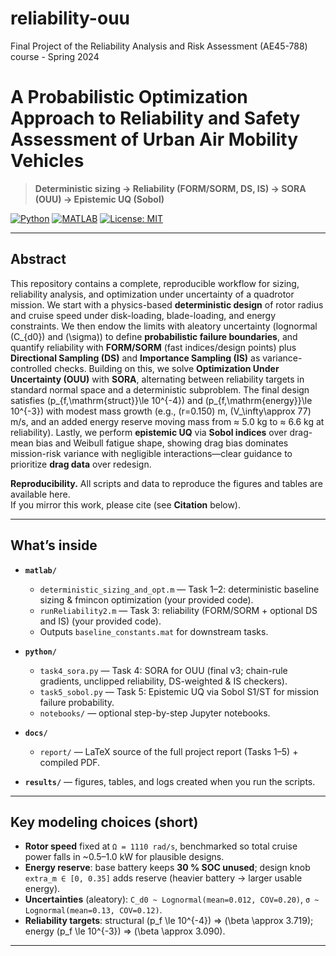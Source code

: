 # reliability-ouu
Final Project of the Reliability Analysis and Risk Assessment (AE45-788) course - Spring 2024

# A Probabilistic Optimization Approach to Reliability and Safety Assessment of Urban Air Mobility Vehicles

> **Deterministic sizing → Reliability (FORM/SORM, DS, IS) → SORA (OUU) → Epistemic UQ (Sobol)**  

[![Python](https://img.shields.io/badge/python-3.10%2B-blue.svg)](#)
[![MATLAB](https://img.shields.io/badge/MATLAB-R2021a%2B-orange.svg)](#)
[![License: MIT](https://img.shields.io/badge/license-MIT-green.svg)](LICENSE)

---

## Abstract

This repository contains a complete, reproducible workflow for sizing, reliability analysis, and optimization under uncertainty of a quadrotor mission. We start with a physics-based **deterministic design** of rotor radius and cruise speed under disk-loading, blade-loading, and energy constraints. We then endow the limits with aleatory uncertainty (lognormal \(C_{d0}\) and \(\sigma\)) to define **probabilistic failure boundaries**, and quantify reliability with **FORM/SORM** (fast indices/design points) plus **Directional Sampling (DS)** and **Importance Sampling (IS)** as variance-controlled checks. Building on this, we solve **Optimization Under Uncertainty (OUU)** with **SORA**, alternating between reliability targets in standard normal space and a deterministic subproblem. The final design satisfies \(p_{f,\mathrm{struct}}\le 10^{-4}\) and \(p_{f,\mathrm{energy}}\le 10^{-3}\) with modest mass growth (e.g., \(r=0.150\) m, \(V_\infty\approx 77\) m/s, and an added energy reserve moving mass from ≈ 5.0 kg to ≈ 6.6 kg at reliability). Lastly, we perform **epistemic UQ** via **Sobol indices** over drag-mean bias and Weibull fatigue shape, showing drag bias dominates mission-risk variance with negligible interactions—clear guidance to prioritize **drag data** over redesign.

**Reproducibility.** All scripts and data to reproduce the figures and tables are available here.  
If you mirror this work, please cite (see **Citation** below).

---

## What’s inside

- **`matlab/`**
  - `deterministic_sizing_and_opt.m` — Task 1–2: deterministic baseline sizing & fmincon optimization (your provided code).
  - `runReliability2.m` — Task 3: reliability (FORM/SORM + optional DS and IS) (your provided code).
  - Outputs `baseline_constants.mat` for downstream tasks.

- **`python/`**
  - `task4_sora.py` — Task 4: SORA for OUU (final v3; chain-rule gradients, unclipped reliability, DS-weighted & IS checkers).
  - `task5_sobol.py` — Task 5: Epistemic UQ via Sobol S1/ST for mission failure probability.
  - `notebooks/` — optional step-by-step Jupyter notebooks.

- **`docs/`**
  - `report/` — LaTeX source of the full project report (Tasks 1–5) + compiled PDF.

- **`results/`** — figures, tables, and logs created when you run the scripts.

---

## Key modeling choices (short)

- **Rotor speed** fixed at `Ω = 1110 rad/s`, benchmarked so total cruise power falls in ~0.5–1.0 kW for plausible designs.
- **Energy reserve**: base battery keeps **30 % SOC unused**; design knob `extra_m ∈ [0, 0.35]` adds reserve (heavier battery → larger usable energy).
- **Uncertainties** (aleatory): `C_d0 ~ Lognormal(mean=0.012, COV=0.20)`, `σ ~ Lognormal(mean=0.13, COV=0.12)`.
- **Reliability targets**: structural \(p_f \le 10^{-4}\) ⇒ \(\beta \approx 3.719\); energy \(p_f \le 10^{-3}\) ⇒ \(\beta \approx 3.090\).

---
